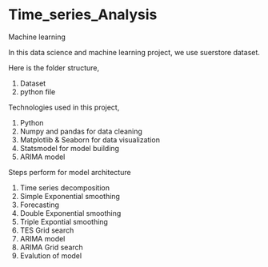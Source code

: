 # Time_series_Analysis
Machine learning


In this data science and machine learning project, we use suerstore dataset.

Here is the folder structure,
 1. Dataset
 2. python file
 
 Technologies used in this project,
1. Python
2. Numpy and pandas for data cleaning
3. Matplotlib & Seaborn for data visualization
4. Statsmodel for model building
5. ARIMA model


Steps perform for model architecture
1. Time series decomposition
2. Simple Exponential smoothing
3. Forecasting
4. Double Exponential smoothing
5. Triple Expontial smoothing
6. TES Grid search
7. ARIMA model
8. ARIMA Grid search
9. Evalution of model
